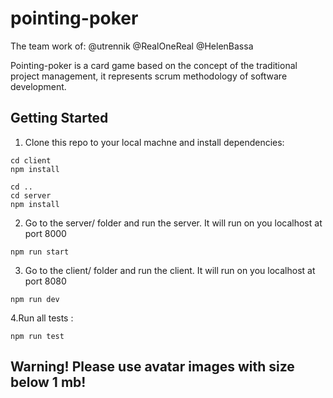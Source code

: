 # pointing-poker

The team work of:
@utrennik
@RealOneReal
@HelenBassa

Pointing-poker is a card game based on the concept of the traditional project management, it represents scrum methodology of software development.

## Getting Started

1. Clone this repo to your local machne and install dependencies:

```
cd client
npm install

cd ..
cd server
npm install
```

2. Go to the server/ folder and run the server. It will run on you localhost at port 8000
```
npm run start
```

3. Go to the client/ folder and run the client. It will run on you localhost at port 8080
```
npm run dev
```
4.Run all tests :
```
npm run test
```
## Warning! Please use avatar images with size below 1 mb!

